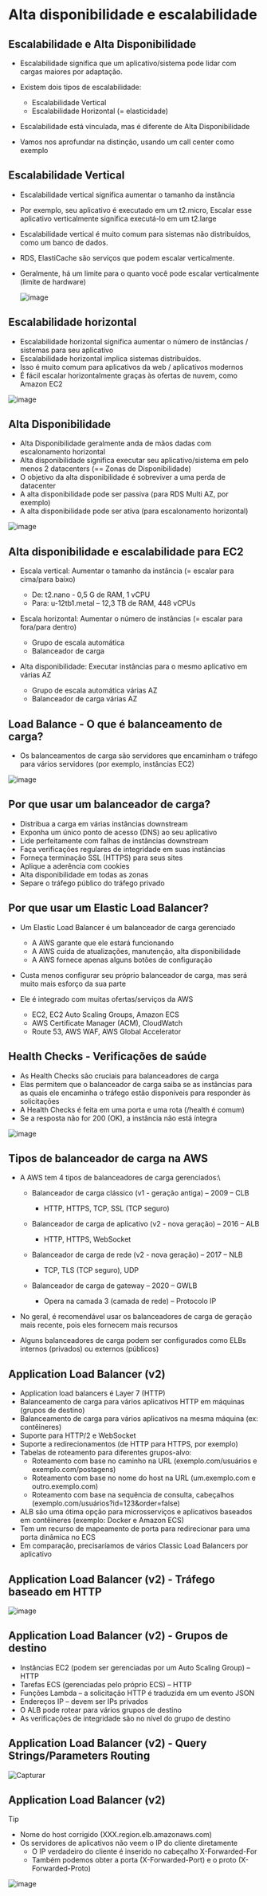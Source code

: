 # Alta disponibilidade e escalabilidade

## Escalabilidade e Alta Disponibilidade
- Escalabilidade significa que um aplicativo/sistema pode lidar com cargas maiores por adaptação.
- Existem dois tipos de escalabilidade:
  - Escalabilidade Vertical
  - Escalabilidade Horizontal (= elasticidade)
  
- Escalabilidade está vinculada, mas é diferente de Alta Disponibilidade
- Vamos nos aprofundar na distinção, usando um call center como exemplo


## Escalabilidade Vertical
- Escalabilidade vertical significa aumentar o tamanho da instância
- Por exemplo, seu aplicativo é executado em um t2.micro, Escalar esse aplicativo verticalmente significa executá-lo em um t2.large
- Escalabilidade vertical é muito comum para sistemas não distribuídos, como um banco de dados.
- RDS, ElastiCache são serviços que podem escalar verticalmente.
- Geralmente, há um limite para o quanto você pode escalar verticalmente (limite de hardware)

  ![image](https://github.com/user-attachments/assets/4c39f8ee-a442-472e-b50f-3cfe1547b7ef)


## Escalabilidade horizontal 
- Escalabilidade horizontal significa aumentar o número de instâncias / sistemas para seu aplicativo
- Escalabilidade horizontal implica sistemas distribuídos.
- Isso é muito comum para aplicativos da web / aplicativos modernos
- É fácil escalar horizontalmente graças às ofertas de nuvem, como Amazon EC2

![image](https://github.com/user-attachments/assets/ad0b1071-a084-421f-b574-11c5e9c55e05)


## Alta Disponibilidade
- Alta Disponibilidade geralmente anda de mãos dadas com escalonamento horizontal
- Alta disponibilidade significa executar seu aplicativo/sistema em pelo menos 2 datacenters (== Zonas de Disponibilidade)
- O objetivo da alta disponibilidade é sobreviver a uma perda de datacenter
- A alta disponibilidade pode ser passiva (para RDS Multi AZ, por exemplo)
- A alta disponibilidade pode ser ativa (para escalonamento horizontal)

![image](https://github.com/user-attachments/assets/83f87eb7-8569-46a9-bd5a-c627e44ae99a)


## Alta disponibilidade e escalabilidade para EC2
- Escala vertical: Aumentar o tamanho da instância (= escalar para cima/para baixo)
  - De: t2.nano - 0,5 G de RAM, 1 vCPU
  - Para: u-12tb1.metal – 12,3 TB de RAM, 448 vCPUs
    
- Escala horizontal: Aumentar o número de instâncias (= escalar para fora/para dentro)
  - Grupo de escala automática
  - Balanceador de carga
    
- Alta disponibilidade: Executar instâncias para o mesmo aplicativo em várias AZ
  - Grupo de escala automática várias AZ
  - Balanceador de carga várias AZ
 

## Load Balance - O que é balanceamento de carga?
- Os balanceamentos de carga são servidores que encaminham o tráfego para vários
servidores (por exemplo, instâncias EC2)

![image](https://github.com/user-attachments/assets/b5754a93-076a-4d8c-a936-e343f1980599)


## Por que usar um balanceador de carga? 
- Distribua a carga em várias instâncias downstream 
- Exponha um único ponto de acesso (DNS) ao seu aplicativo 
- Lide perfeitamente com falhas de instâncias downstream 
- Faça verificações regulares de integridade em suas instâncias 
- Forneça terminação SSL (HTTPS) para seus sites
- Aplique a aderência com cookies 
- Alta disponibilidade em todas as zonas 
- Separe o tráfego público do tráfego privado


## Por que usar um Elastic Load Balancer?
- Um Elastic Load Balancer é um balanceador de carga gerenciado
  - A AWS garante que ele estará funcionando
  - A AWS cuida de atualizações, manutenção, alta disponibilidade
  - A AWS fornece apenas alguns botões de configuração
    
- Custa menos configurar seu próprio balanceador de carga, mas será muito mais esforço da sua parte
  
- Ele é integrado com muitas ofertas/serviços da AWS
  - EC2, EC2 Auto Scaling Groups, Amazon ECS
  - AWS Certificate Manager (ACM), CloudWatch
  - Route 53, AWS WAF, AWS Global Accelerator
 

## Health Checks - Verificações de saúde
- As Health Checks são cruciais para balanceadores de carga
- Elas permitem que o balanceador de carga saiba se as instâncias para as quais ele encaminha o tráfego estão disponíveis para responder às solicitações
- A Health Checks é feita em uma porta e uma rota (/health é comum)
- Se a resposta não for 200 (OK), a instância não está íntegra

![image](https://github.com/user-attachments/assets/4a41e691-7c83-4d56-afc0-52500187301f)


## Tipos de balanceador de carga na AWS
- A AWS tem 4 tipos de balanceadores de carga gerenciados:\
  - Balanceador de carga clássico (v1 - geração antiga) – 2009 – CLB
    - HTTP, HTTPS, TCP, SSL (TCP seguro)
      
  - Balanceador de carga de aplicativo (v2 - nova geração) – 2016 – ALB
    - HTTP, HTTPS, WebSocket
      
  - Balanceador de carga de rede (v2 - nova geração) – 2017 – NLB
    - TCP, TLS (TCP seguro), UDP
      
  - Balanceador de carga de gateway – 2020 – GWLB
    - Opera na camada 3 (camada de rede) – Protocolo IP
      
- No geral, é recomendável usar os balanceadores de carga de geração mais recente, pois eles fornecem mais recursos
- Alguns balanceadores de carga podem ser configurados como ELBs internos (privados) ou externos (públicos)


## Application Load Balancer (v2)
- Application load balancers é Layer 7 (HTTP)
- Balanceamento de carga para vários aplicativos HTTP em máquinas (grupos de destino)
- Balanceamento de carga para vários aplicativos na mesma máquina (ex: contêineres)
- Suporte para HTTP/2 e WebSocket
- Suporte a redirecionamentos (de HTTP para HTTPS, por exemplo)
- Tabelas de roteamento para diferentes grupos-alvo:
  - Roteamento com base no caminho na URL (exemplo.com/usuários e exemplo.com/postagens)
  - Roteamento com base no nome do host na URL (um.exemplo.com e outro.exemplo.com)
  - Roteamento com base na sequência de consulta, cabeçalhos (exemplo.com/usuários?id=123&order=false)
- ALB são uma ótima opção para microsserviços e aplicativos baseados em contêineres (exemplo: Docker e Amazon ECS)
- Tem um recurso de mapeamento de porta para redirecionar para uma porta dinâmica no ECS
- Em comparação, precisaríamos de vários Classic Load Balancers por aplicativo


## Application Load Balancer (v2) - Tráfego baseado em HTTP

![image](https://github.com/user-attachments/assets/2759992b-f59e-4ce5-a9a5-a80531ea7deb)


## Application Load Balancer (v2) - Grupos de destino
- Instâncias EC2 (podem ser gerenciadas por um Auto Scaling Group) – HTTP
- Tarefas ECS (gerenciadas pelo próprio ECS) – HTTP
- Funções Lambda – a solicitação HTTP é traduzida em um evento JSON
- Endereços IP – devem ser IPs privados
- O ALB pode rotear para vários grupos de destino
- As verificações de integridade são no nível do grupo de destino


## Application Load Balancer (v2) - Query Strings/Parameters Routing

![Capturar](https://github.com/user-attachments/assets/db3c9bd2-5d8a-4977-bc3d-3d1ecc384f35)


## Application Load Balancer (v2)
> [!TIP]
> - Nome do host corrigido (XXX.region.elb.amazonaws.com)
> - Os servidores de aplicativos não veem o IP do cliente diretamente
>   - O IP verdadeiro do cliente é inserido no cabeçalho X-Forwarded-For
>   - Também podemos obter a porta (X-Forwarded-Port) e o proto (X-Forwarded-Proto)

![image](https://github.com/user-attachments/assets/b1caa46d-14f3-4049-bd35-b2e0814ce55d)




